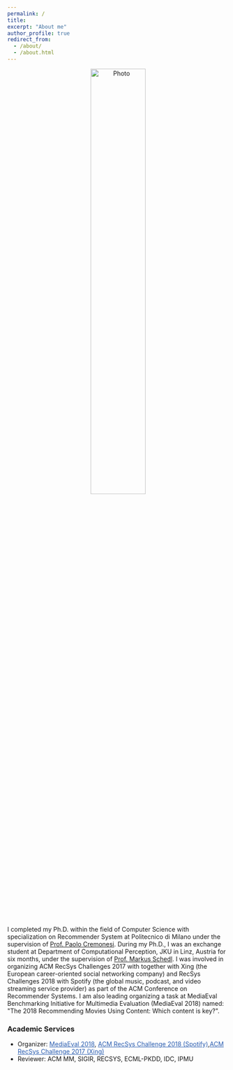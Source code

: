 ```yaml
---
permalink: /
title:
excerpt: "About me"
author_profile: true
redirect_from:
  - /about/
  - /about.html
---
```


<p align="center">
  <img src="https://raw.githubusercontent.com/yasdel/yasdel.github.io/master/images/deldjoo2.jpg" alt="Photo" style=" width: 50%;"/>
</p>
I completed my Ph.D. within the field of Computer Science with specialization on Recommender System at Politecnico di Milano under the supervision of <a href="http://www.deib.polimi.it/eng/people/details/159156">Prof. Paolo Cremonesi</a>. During my Ph.D., I was an exchange student at Department of Computational Perception, JKU in Linz, Austria for six months, under the supervision of <a href="http://www.cp.jku.at/people/schedl/">Prof. Markus Schedl</a>. I was involved in organizing ACM RecSys Challenges 2017 with together with Xing (the European career-oriented social networking company) and RecSys Challenges 2018 with Spotify (the global music, podcast, and video streaming service provider) as part of the ACM Conference on Recommender Systems. I am also leading organizing a task at MediaEval Benchmarking Initiative for Multimedia Evaluation (MediaEval 2018) named: "The 2018 Recommending Movies Using Content: Which content is key?".

<h3>Academic Services</h3>

<ul>
  <li> Organizer: <a href="http://www.multimediaeval.org/mediaeval2018/content4recsys/index.html" style="color: #2A5DB0">MediaEval 2018</a>, <a href="https://recsys-challenge.spotify.com/overview" style="color: #2A5DB0">ACM RecSys Challenge 2018 (Spotify)</a>,<a href="https://recsys.acm.org/recsys17/challenge/" style="color: #2A5DB0">ACM RecSys Challenge 2017 (Xing)</a> </li>
  <li> Reviewer: ACM MM, SIGIR, RECSYS, ECML-PKDD, IDC, IPMU </li>
</ul>




